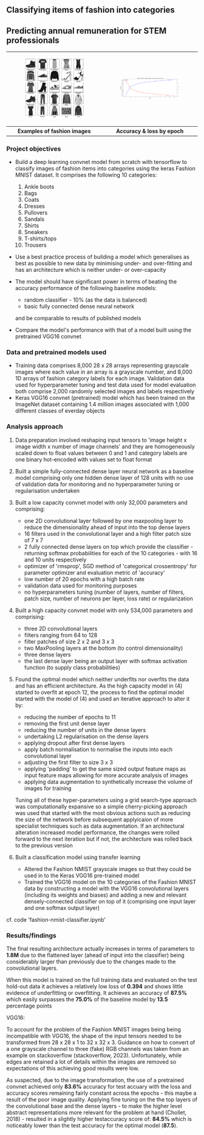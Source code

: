 ## Classifying items of fashion into categories

## Predicting annual remuneration for STEM professionals

<table>
  <tr>
    <td>
      <figure>
        <img src="images/data_examples.png" width="200">
      </figure>
    </td>
    <td>
      <figure>
        <img src="images/final_model1.png" width="200">
      </figure>
    </td>
  </tr>
    <tr>
    <th>Examples of fashion images</th>
    <th>Accuracy & loss by epoch</th>
  </tr>
</table>

### Project objectives

- Build a deep learning convnet model from scratch with tensorflow to classify images of fashion items into categories using the keras Fashion MNIST dataset. It comprises the following 10 categories:
    1. Ankle boots
    2. Bags
    3. Coats
    4. Dresses
    5. Pullovers
    6. Sandals
    7. Shirts
    8. Sneakers
    9. T-shirts/tops
    10. Trousers
- Use a best practice process of building a model which generalises as best as possible to new data by minimising under- and over-fitting and has an architecture which is neither under- or over-capacity
- The model should have significant power in terms of beating the accuracy performance of the following baseline models:
    - random classifier - 10% (as the data is balanced)
    - basic fully connected dense neural network

  and be comparable to results of published models

- Compare the model's performance with that of a model built using the pretrained VGG16 convnet

### Data and pretrained models used

- Training data comprises 8,000 28 x 28 arrays representing grayscale images where each value in an array is a grayscale number, and 8,000 1D arrays of fashion category labels for each image. Validation data used for hyperparameter tuning and test data used for model evaluation both comprise 2,000 randomly selected images and labels respectively
- Keras VGG16 convnet (pretrained) model which has been trained on the ImageNet dataset containing 1.4 million images associated with 1,000 different classes of everday objects

### Analysis approach

1. Data preparation involved reshaping input tensors to 'image height x image width x number of image channels' and they are homogeneously scaled down to float values between 0 and 1 and category labels are one binary hot-encoded with values set to float format
2. Built a simple fully-connected dense layer neural network as a baseline model comprising only one hidden dense layer of 128 units with no use of validation data for monitoring and no hyperparameter tuning or regularisation undertaken
3. Built a low capacity convnet model with only 32,000 parameters and comprising:
    - one 2D convolutional layer followed by one maxpooling layer to reduce the dimensionality ahead of input into the top dense layers
    - 16 filters used in the convolutional layer and a high filter patch size of 7 x 7
    - 2 fully connected dense layers on top which provide the classifier - returning softmax probabilities for each of the 10 categories - with 16 and 10 units respectively
    - optimizer of 'rmsprop', SGD method of 'categorical crossentropy' for parameter optimizer and evaluation metric of 'accuracy'
    - low number of 20 epochs with a high batch rate
    - validation data used for monitoring purposes
    - no hyperparameters tuning (number of layers, number of filters, patch size, number of neurons per layer, loss rate) or regularization
4. Built a high capacity convnet model with only 534,000 parameters and comprising:
    - three 2D convolutional layers
    - filters ranging from 64 to 128
    - filter patches of size 2 x 2 and 3 x 3
    - two MaxPooling layers at the bottom (to control dimensionality)
    - three dense layers
    - the last dense layer being an output layer with softmax activation function (to supply class probabilities)
5. Found the optimal model which neither underfits nor overfits the data and has an efficient architecture. As the high capacity model in (4) started to overfit at epoch 12, the process to find the optimal model started with the model of (4) and used an iterative approach to alter it by:
    - reducing the number of epochs to 11
    - removing the first unit dense layer
    - reducing the number of units in the dense layers
    - undertaking L2 regularisation on the dense layers
    - applying dropout after first dense layers
    - apply batch normalisation to normalise the inputs into each convolutional layer
    - adjusting the first filter to size 3 x 3
    - applying 'padding' to get the same sized output feature maps as input feature maps allowing for more accurate analysis of images
    - applying data augmentation to synthetically increase the volume of images for training

    Tuning all of these hyper-parameters using a grid search-type approach was computationally expansive so a simple cherry-picking approach was used that started with the most obvious actions such as       reducing the size of the network before subsequent applyicaion of more specialist techniques such as data augmentation. If an architectural alteration increased model performance, the changes were rolled forward to the next iteration but if not, the architecture was rolled back to the previous version
6. Built a classification model using transfer learning
   - Altered the Fashion NMIST grayscale images so that they could be used in to the Keras VGG16 pre-trained model 
   - Trained the VGG16 model on the 10 categories of the Fashion MNIST data by constructing a model with the VGG16 convolutional layers (including its weights and biases) and adding a new and relevant densely-connected classifier on top of it (comprising one input layer and one softmax output layer)









cf. code 'fashion-nmist-classifier.ipynb'

### Results/findings

The final resulting architecture actually increases in terms of parameters to __1.8M__ due to the flattened layer (ahead of input into the classifier) being considerably larger than previously due to the changes made to the convolutional layers.
    
When this model is trained on the full training data and evaluated on the test hold-out data it achieves a relatively low loss of __0.394__ and shows little evidence of underfitting or overfitting. It achieves an accuracy of __87.5%__ which easily surpasses the __75.0%__ of the baseline model by __13.5__ percentage points

VGG16:

To account for the problem of the Fashion MNIST images being being incompatible with VGG16, the shape of the input tensors needed to be transformed from 28 x 28 x 1 to 32 x 32 x 3. Guidance on how to convert of a one grayscale channel to three (fake) RGB channels was taken from an example on stackoverflow (stackoverflow, 2023). Unfortunately, while edges are retained a lot of details within the images are removed so expectations of this achieving good results were low.

As suspected, due to the image transformation, the use of a pretrained convnet achieved only __83.6%__ accuracy for test accuary with the loss and accuracy scores remaining fairly constant across the epochs - this maybe a result of the poor image quality. Applying fine tuning on the the top layers of the convolutional base and the dense layers - to make the higher level abstract representations more relevant for the problem at hand (Chollet, 2018) - resulted in a slightly higher testaccuracy score of: __84.5%__ which is noticeably lower than the test accuracy for the optimal model (__87.5__).
